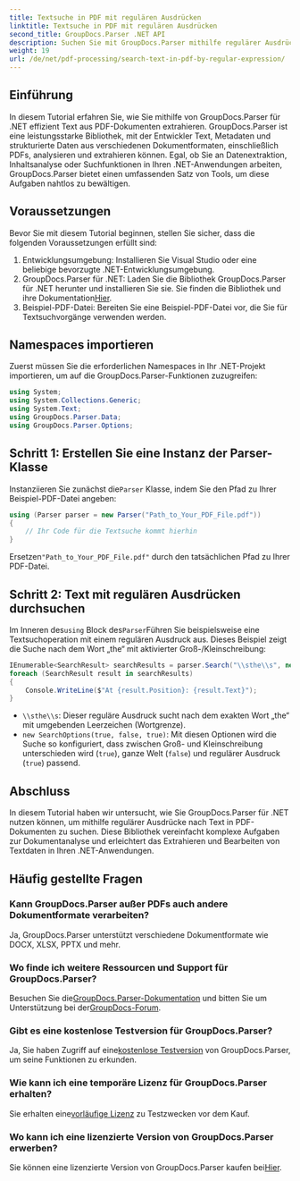 ```yaml
---
title: Textsuche in PDF mit regulären Ausdrücken
linktitle: Textsuche in PDF mit regulären Ausdrücken
second_title: GroupDocs.Parser .NET API
description: Suchen Sie mit GroupDocs.Parser mithilfe regulärer Ausdrücke nach bestimmtem Text in PDF-Dokumenten. Extrahieren, analysieren und bearbeiten Sie PDF-Text mühelos.
weight: 19
url: /de/net/pdf-processing/search-text-in-pdf-by-regular-expression/
---
```

## Einführung
In diesem Tutorial erfahren Sie, wie Sie mithilfe von GroupDocs.Parser für .NET effizient Text aus PDF-Dokumenten extrahieren. GroupDocs.Parser ist eine leistungsstarke Bibliothek, mit der Entwickler Text, Metadaten und strukturierte Daten aus verschiedenen Dokumentformaten, einschließlich PDFs, analysieren und extrahieren können. Egal, ob Sie an Datenextraktion, Inhaltsanalyse oder Suchfunktionen in Ihren .NET-Anwendungen arbeiten, GroupDocs.Parser bietet einen umfassenden Satz von Tools, um diese Aufgaben nahtlos zu bewältigen.
## Voraussetzungen
Bevor Sie mit diesem Tutorial beginnen, stellen Sie sicher, dass die folgenden Voraussetzungen erfüllt sind:
1. Entwicklungsumgebung: Installieren Sie Visual Studio oder eine beliebige bevorzugte .NET-Entwicklungsumgebung.
2.  GroupDocs.Parser für .NET: Laden Sie die Bibliothek GroupDocs.Parser für .NET herunter und installieren Sie sie. Sie finden die Bibliothek und ihre Dokumentation[Hier](https://releases.groupdocs.com/parser/net/).
3. Beispiel-PDF-Datei: Bereiten Sie eine Beispiel-PDF-Datei vor, die Sie für Textsuchvorgänge verwenden werden.

## Namespaces importieren
Zuerst müssen Sie die erforderlichen Namespaces in Ihr .NET-Projekt importieren, um auf die GroupDocs.Parser-Funktionen zuzugreifen:
```csharp
using System;
using System.Collections.Generic;
using System.Text;
using GroupDocs.Parser.Data;
using GroupDocs.Parser.Options;
```
## Schritt 1: Erstellen Sie eine Instanz der Parser-Klasse
 Instanziieren Sie zunächst die`Parser` Klasse, indem Sie den Pfad zu Ihrer Beispiel-PDF-Datei angeben:
```csharp
using (Parser parser = new Parser("Path_to_Your_PDF_File.pdf"))
{
    // Ihr Code für die Textsuche kommt hierhin
}
```
 Ersetzen`"Path_to_Your_PDF_File.pdf"` durch den tatsächlichen Pfad zu Ihrer PDF-Datei.
## Schritt 2: Text mit regulären Ausdrücken durchsuchen
 Im Inneren des`using` Block des`Parser`Führen Sie beispielsweise eine Textsuchoperation mit einem regulären Ausdruck aus. Dieses Beispiel zeigt die Suche nach dem Wort „the“ mit aktivierter Groß-/Kleinschreibung:
```csharp
IEnumerable<SearchResult> searchResults = parser.Search("\\sthe\\s", new SearchOptions(true, false, true));
foreach (SearchResult result in searchResults)
{
    Console.WriteLine($"At {result.Position}: {result.Text}");
}
```
- `\\sthe\\s`: Dieser reguläre Ausdruck sucht nach dem exakten Wort „the“ mit umgebenden Leerzeichen (Wortgrenze).
- `new SearchOptions(true, false, true)`: Mit diesen Optionen wird die Suche so konfiguriert, dass zwischen Groß- und Kleinschreibung unterschieden wird (`true`), ganze Welt (`false`) und regulärer Ausdruck (`true`) passend.

## Abschluss
In diesem Tutorial haben wir untersucht, wie Sie GroupDocs.Parser für .NET nutzen können, um mithilfe regulärer Ausdrücke nach Text in PDF-Dokumenten zu suchen. Diese Bibliothek vereinfacht komplexe Aufgaben zur Dokumentanalyse und erleichtert das Extrahieren und Bearbeiten von Textdaten in Ihren .NET-Anwendungen.

## Häufig gestellte Fragen
### Kann GroupDocs.Parser außer PDFs auch andere Dokumentformate verarbeiten?
Ja, GroupDocs.Parser unterstützt verschiedene Dokumentformate wie DOCX, XLSX, PPTX und mehr.
### Wo finde ich weitere Ressourcen und Support für GroupDocs.Parser?
 Besuchen Sie die[GroupDocs.Parser-Dokumentation](https://tutorials.groupdocs.com/parser/net/) und bitten Sie um Unterstützung bei der[GroupDocs-Forum](https://forum.groupdocs.com/c/parser/17).
### Gibt es eine kostenlose Testversion für GroupDocs.Parser?
 Ja, Sie haben Zugriff auf eine[kostenlose Testversion](https://releases.groupdocs.com/) von GroupDocs.Parser, um seine Funktionen zu erkunden.
### Wie kann ich eine temporäre Lizenz für GroupDocs.Parser erhalten?
 Sie erhalten eine[vorläufige Lizenz](https://purchase.groupdocs.com/temporary-license/) zu Testzwecken vor dem Kauf.
### Wo kann ich eine lizenzierte Version von GroupDocs.Parser erwerben?
 Sie können eine lizenzierte Version von GroupDocs.Parser kaufen bei[Hier](https://purchase.groupdocs.com/buy).